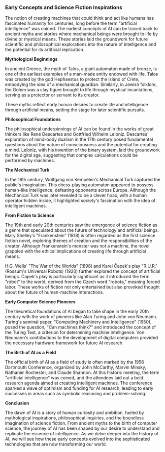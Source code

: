 
### Early Concepts and Science Fiction Inspirations

The notion of creating machines that could think and act like humans has fascinated humanity for centuries, long before the term "artificial intelligence" was coined. The earliest concepts of AI can be traced back to ancient myths and stories where mechanical beings were brought to life by divine or mystical means. These stories laid the groundwork for future scientific and philosophical explorations into the nature of intelligence and the potential for its artificial replication.

**Mythological Beginnings**

In ancient Greece, the myth of Talos, a giant automaton made of bronze, is one of the earliest examples of a man-made entity endowed with life. Talos was created by the god Hephaestus to protect the island of Crete, embodying the idea of a mechanical guardian. Similarly, in Jewish folklore, the Golem was a clay figure brought to life through mystical incantations, serving as a protector or servant to its creator.

These myths reflect early human desires to create life and intelligence through artificial means, setting the stage for later scientific pursuits.

**Philosophical Foundations**

The philosophical underpinnings of AI can be found in the works of great thinkers like René Descartes and Gottfried Wilhelm Leibniz. Descartes' exploration of mind-body dualism in the 17th century posed fundamental questions about the nature of consciousness and the potential for creating a mind. Leibniz, with his invention of the binary system, laid the groundwork for the digital age, suggesting that complex calculations could be performed by machines.

**The Mechanical Turk**

In the 18th century, Wolfgang von Kempelen's Mechanical Turk captured the public's imagination. This chess-playing automaton appeared to possess human-like intelligence, defeating opponents across Europe. Although the Mechanical Turk was later revealed to be a clever hoax, with a human operator hidden inside, it highlighted society's fascination with the idea of intelligent machines.

**From Fiction to Science**

The 19th and early 20th centuries saw the emergence of science fiction as a genre that speculated about the future of technology and artificial beings. Mary Shelley's "Frankenstein" (1818) is often regarded as the first science fiction novel, exploring themes of creation and the responsibilities of the creator. Although Frankenstein's monster was not a machine, the novel grappled with the ethical implications of creating life through artificial means.

H.G. Wells' "The War of the Worlds" (1898) and Karel Čapek's play "R.U.R." (Rossum's Universal Robots) (1920) further explored the concept of artificial beings. Čapek's play is particularly significant as it introduced the term "robot" to the world, derived from the Czech word "robota," meaning forced labor. These works of fiction not only entertained but also provoked thought about the future of human-machine interactions.

**Early Computer Science Pioneers**

The theoretical foundations of AI began to take shape in the early 20th century with the work of pioneers like Alan Turing and John von Neumann. Turing's seminal paper, "Computing Machinery and Intelligence" (1950), posed the question, "Can machines think?" and introduced the concept of the Turing Test, a criterion for determining machine intelligence. Von Neumann's contributions to the development of digital computers provided the necessary hardware framework for future AI research.

**The Birth of AI as a Field**

The official birth of AI as a field of study is often marked by the 1956 Dartmouth Conference, organized by John McCarthy, Marvin Minsky, Nathaniel Rochester, and Claude Shannon. At this historic meeting, the term "artificial intelligence" was coined, and the attendees laid out a bold research agenda aimed at creating intelligent machines. The conference sparked a wave of optimism and funding for AI research, leading to early successes in areas such as symbolic reasoning and problem-solving.

**Conclusion**

The dawn of AI is a story of human curiosity and ambition, fueled by mythological inspirations, philosophical inquiries, and the boundless imagination of science fiction. From ancient myths to the birth of computer science, the journey of AI has been shaped by our desire to understand and replicate the essence of intelligence. As we delve deeper into the history of AI, we will see how these early concepts evolved into the sophisticated technologies that are now transforming our world.